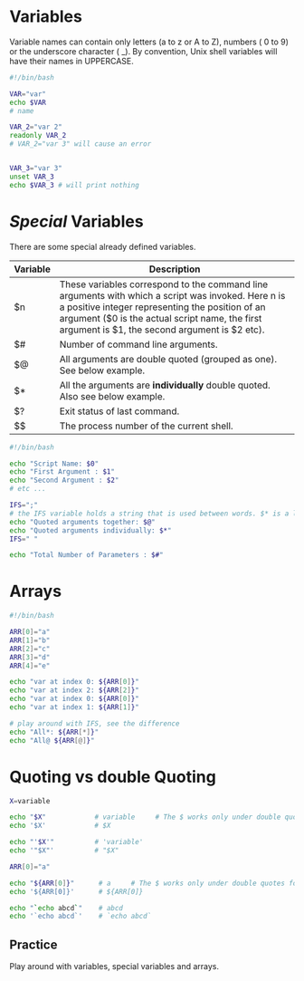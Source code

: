 # Variables

Variable names can contain only letters (a to z or A to Z), numbers ( 0 to 9) or the underscore character ( _).
By convention, Unix shell variables will have their names in UPPERCASE.
```bash
#!/bin/bash

VAR="var"
echo $VAR 
# name

VAR_2="var 2"
readonly VAR_2
# VAR_2="var 3" will cause an error


VAR_3="var 3"
unset VAR_3
echo $VAR_3 # will print nothing
```

# *Special* Variables

There are some special already defined variables.

| Variable | Description                                                                                                                                                                                                                                              | 
|----------|----------------------------------------------------------------------------------------------------------------------------------------------------------------------------------------------------------------------------------------------------------|
| $n       | These variables correspond to the command line arguments with which a script was invoked. Here n is a positive integer representing the position of an argument ($0 is the actual script name, the first argument is $1, the second argument is $2 etc). |
| $#       | Number of command line arguments.                                                                                                                                                                                                                        |
| $@       | All arguments are double quoted (grouped as one). See below example.                                                                                                                                                                                     |
| $*       | All the arguments are **individually** double quoted. Also see below example.                                                                                                                                                                            |
| $?       | Exit status of last command.                                                                                                                                                                                                                             |
| $$       | The process number of the current shell.                                                                                                                                                                                                                 |                                                                                                                                                                                                     |

```bash
#!/bin/bash

echo "Script Name: $0"
echo "First Argument : $1"
echo "Second Argument : $2"
# etc ...

IFS=";"
# the IFS variable holds a string that is used between words. $* is a list of words and $@ is a single word. We do this override to highlight the difference between them.
echo "Quoted arguments together: $@"
echo "Quoted arguments individually: $*"
IFS=" "

echo "Total Number of Parameters : $#"
```

# Arrays

```bash
#!/bin/bash

ARR[0]="a"
ARR[1]="b"
ARR[2]="c"
ARR[3]="d"
ARR[4]="e"

echo "var at index 0: ${ARR[0]}"
echo "var at index 2: ${ARR[2]}"
echo "var at index 0: ${ARR[0]}"
echo "var at index 1: ${ARR[1]}"

# play around with IFS, see the difference
echo "All*: ${ARR[*]}"
echo "All@ ${ARR[@]}"
```

# Quoting vs double Quoting
```bash
X=variable

echo "$X"            # variable     # The $ works only under double quotes
echo '$X'            # $X

echo "'$X'"          # 'variable'
echo '"$X"'          # "$X"

ARR[0]="a"

echo "${ARR[0]}"      # a     # The $ works only under double quotes for arrays also
echo '${ARR[0]}'      # ${ARR[0]}

echo "`echo abcd`"    # abcd
echo '`echo abcd`'    # `echo abcd`
```

## Practice

Play around with variables, special variables and arrays.